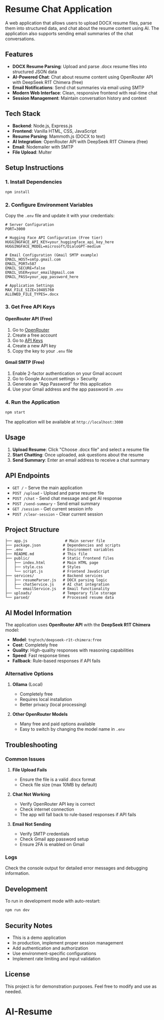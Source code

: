 # Resume Chat Application

A web application that allows users to upload DOCX resume files, parse them into structured data, and chat about the resume content using AI. The application also supports sending email summaries of the chat conversations.

## Features

- **DOCX Resume Parsing**: Upload and parse .docx resume files into structured JSON data
- **AI-Powered Chat**: Chat about resume content using OpenRouter API with DeepSeek R1T Chimera (free)
- **Email Notifications**: Send chat summaries via email using SMTP
- **Modern Web Interface**: Clean, responsive frontend with real-time chat
- **Session Management**: Maintain conversation history and context

## Tech Stack

- **Backend**: Node.js, Express.js
- **Frontend**: Vanilla HTML, CSS, JavaScript
- **Resume Parsing**: Mammoth.js (DOCX to text)
- **AI Integration**: OpenRouter API with DeepSeek R1T Chimera (free)
- **Email**: Nodemailer with SMTP
- **File Upload**: Multer

## Setup Instructions

### 1. Install Dependencies

```bash
npm install
```

### 2. Configure Environment Variables

Copy the `.env` file and update it with your credentials:

```env
# Server Configuration
PORT=3000

# Hugging Face API Configuration (Free tier)
HUGGINGFACE_API_KEY=your_huggingface_api_key_here
HUGGINGFACE_MODEL=microsoft/DialoGPT-medium

# Email Configuration (Gmail SMTP example)
EMAIL_HOST=smtp.gmail.com
EMAIL_PORT=587
EMAIL_SECURE=false
EMAIL_USER=your_email@gmail.com
EMAIL_PASS=your_app_password_here

# Application Settings
MAX_FILE_SIZE=10485760
ALLOWED_FILE_TYPES=.docx
```

### 3. Get Free API Keys

#### OpenRouter API (Free)

1. Go to [OpenRouter](https://openrouter.ai/)
2. Create a free account
3. Go to [API Keys](https://openrouter.ai/keys)
4. Create a new API key
5. Copy the key to your `.env` file

#### Gmail SMTP (Free)

1. Enable 2-factor authentication on your Gmail account
2. Go to Google Account settings > Security
3. Generate an "App Password" for this application
4. Use your Gmail address and the app password in `.env`

### 4. Run the Application

```bash
npm start
```

The application will be available at `http://localhost:3000`

## Usage

1. **Upload Resume**: Click "Choose .docx file" and select a resume file
2. **Start Chatting**: Once uploaded, ask questions about the resume
3. **Send Summary**: Enter an email address to receive a chat summary

## API Endpoints

- `GET /` - Serve the main application
- `POST /upload` - Upload and parse resume file
- `POST /chat` - Send chat message and get AI response
- `POST /send-summary` - Send email summary
- `GET /session` - Get current session info
- `POST /clear-session` - Clear current session

## Project Structure

```
├── app.js                 # Main server file
├── package.json          # Dependencies and scripts
├── .env                  # Environment variables
├── README.md             # This file
├── public/               # Static frontend files
│   ├── index.html        # Main HTML page
│   ├── style.css         # Styles
│   └── script.js         # Frontend JavaScript
├── services/             # Backend services
│   ├── resumeParser.js   # DOCX parsing logic
│   ├── chatService.js    # AI chat integration
│   └── emailService.js   # Email functionality
├── uploads/              # Temporary file storage
└── parsed/               # Processed resume data
```

## AI Model Information

The application uses **OpenRouter API** with the **DeepSeek R1T Chimera** model:

- **Model**: `tngtech/deepseek-r1t-chimera:free`
- **Cost**: Completely free
- **Quality**: High-quality responses with reasoning capabilities
- **Speed**: Fast response times
- **Fallback**: Rule-based responses if API fails

### Alternative Options

1. **Ollama** (Local)

   - Completely free
   - Requires local installation
   - Better privacy (local processing)

2. **Other OpenRouter Models**
   - Many free and paid options available
   - Easy to switch by changing the model name in `.env`

## Troubleshooting

### Common Issues

1. **File Upload Fails**

   - Ensure the file is a valid .docx format
   - Check file size (max 10MB by default)

2. **Chat Not Working**

   - Verify OpenRouter API key is correct
   - Check internet connection
   - The app will fall back to rule-based responses if API fails

3. **Email Not Sending**
   - Verify SMTP credentials
   - Check Gmail app password setup
   - Ensure 2FA is enabled on Gmail

### Logs

Check the console output for detailed error messages and debugging information.

## Development

To run in development mode with auto-restart:

```bash
npm run dev
```

## Security Notes

- This is a demo application
- In production, implement proper session management
- Add authentication and authorization
- Use environment-specific configurations
- Implement rate limiting and input validation

## License

This project is for demonstration purposes. Feel free to modify and use as needed.
# AI-Resume
